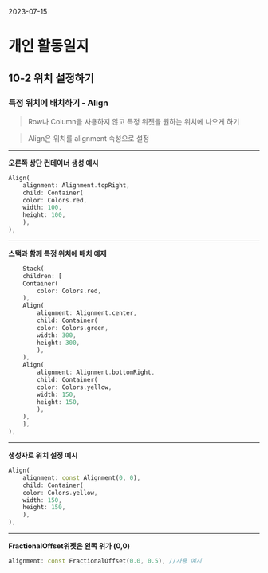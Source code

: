 2023-07-15
# 개인 활동일지

## 10-2 위치 설정하기

### 특정 위치에 배치하기 - Align
> Row나 Column을 사용하지 않고 특정 위젯을 원하는 위치에 나오게 하기

> Align은 위치를 alignment 속성으로 설정 
---
**오른쪽 상단 컨테이너 생성 예시**
```dart
Align(
    alignment: Alignment.topRight,
    child: Container(
    color: Colors.red,
    width: 100,
    height: 100,
    ),
),
```
---
**스택과 함께 특정 위치에 배치 예제**
```dart
    Stack(
    children: [
    Container(
        color: Colors.red,
    ),
    Align(
        alignment: Alignment.center,
        child: Container(
        color: Colors.green,
        width: 300,
        height: 300,
        ),
    ),
    Align(
        alignment: Alignment.bottomRight,
        child: Container(
        color: Colors.yellow,
        width: 150,
        height: 150,
        ),
    ),
    ],
),
```
---
**생성자로 위치 설정 예시**
```dart
Align(
    alignment: const Alignment(0, 0),
    child: Container(
    color: Colors.yellow,
    width: 150,
    height: 150,
    ),
),
```
---
**FractionalOffset위젯은 왼쪽 위가 (0,0)**
```dart
alignment: const FractionalOffset(0.0, 0.5), //사용 예시
```